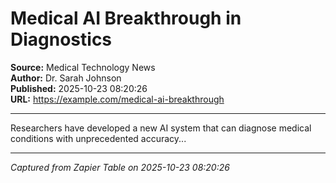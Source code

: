 # Medical AI Breakthrough in Diagnostics

**Source:** Medical Technology News  
**Author:** Dr. Sarah Johnson  
**Published:** 2025-10-23 08:20:26  
**URL:** https://example.com/medical-ai-breakthrough  

---

Researchers have developed a new AI system that can diagnose medical conditions with unprecedented accuracy...

---
*Captured from Zapier Table on 2025-10-23 08:20:26*
